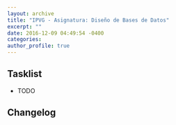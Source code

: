 ```yaml
---
layout: archive
title: "IPVG - Asignatura: Diseño de Bases de Datos"
excerpt: ""
date: 2016-12-09 04:49:54 -0400
categories: 
author_profile: true
---
```


## Tasklist

- TODO

## Changelog

